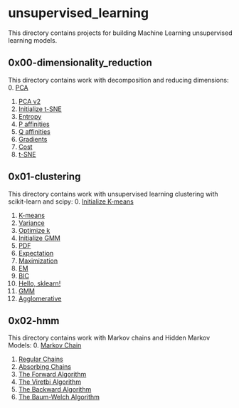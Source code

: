 # unsupervised_learning
This directory contains projects for building Machine Learning unsupervised learning models.

## 0x00-dimensionality_reduction
This directory contains work with decomposition and reducing dimensions:
0. [PCA](/unsupervised_learning/0x00-dimensionality_reduction/0-pca.py)
1. [PCA v2](/unsupervised_learning/0x00-dimensionality_reduction/1-pca.py)
2. [Initialize t-SNE](/unsupervised_learning/0x00-dimensionality_reduction/0-pca.py)
3. [Entropy](/unsupervised_learning/0x00-dimensionality_reduction/3-entropy.py)
4. [P affinities](/unsupervised_learning/0x00-dimensionality_reduction/4-P_affinities.py)
5. [Q affinities](/unsupervised_learning/0x00-dimensionality_reduction/5-Q_affinities.py)
6. [Gradients](/unsupervised_learning/0x00-dimensionality_reduction/6-grads.py)
7. [Cost](/unsupervised_learning/0x00-dimensionality_reduction/7-cost.py)
8. [t-SNE](/unsupervised_learning/0x00-dimensionality_reduction/8-tsne.py)

## 0x01-clustering
This directory contains work with unsupervised learning clustering with scikit-learn and scipy:
0. [Initialize K-means](/unsupervised_learning/0x01-clustering/0-initialize.py)
1. [K-means](/unsupervised_learning/0x01-clustering/1-kmeans.py)
2. [Variance](/unsupervised_learning/0x01-clustering/2-variance.py)
3. [Optimize k](/unsupervised_learning/0x01-clustering/3-optimum.py)
4. [Initialize GMM](/unsupervised_learning/0x01-clustering/4-initialize.py)
5. [PDF](/unsupervised_learning/0x01-clustering/5-pdf.py)
6. [Expectation](/unsupervised_learning/0x01-clustering/6-expectation.py)
7. [Maximization](/unsupervised_learning/0x01-clustering/7-maximization.py)
8. [EM](/unsupervised_learning/0x01-clustering/8-EM.py)
9. [BIC](/unsupervised_learning/0x01-clustering/9-BIC.py)
10. [Hello, sklearn!](/unsupervised_learning/0x01-clustering/10-kmeans.py)
11. [GMM](/unsupervised_learning/0x01-clustering/11-gmm.py)
12. [Agglomerative](/unsupervised_learning/0x01-clustering/12-agglomerative.py)

## 0x02-hmm
This directory contains work with Markov chains and Hidden Markov Models:
0. [Markov Chain](/unsupervised_learning/0x02-hmm/0-markov_chain.py)
1. [Regular Chains](/unsupervised_learning/0x02-hmm/1-regular.py)
2. [Absorbing Chains](/unsupervised_learning/0x02-hmm/2-absorbing.py)
3. [The Forward Algorithm](/unsupervised_learning/0x02-hmm/3-forward.py)
4. [The Viretbi Algorithm](/unsupervised_learning/0x02-hmm/4-viterbi.py)
5. [The Backward Algorithm](/unsupervised_learning/0x02-hmm/5-backward.py)
6. [The Baum-Welch Algorithm](/unsupervised_learning/0x02-hmm/6-baum-welch.py)
